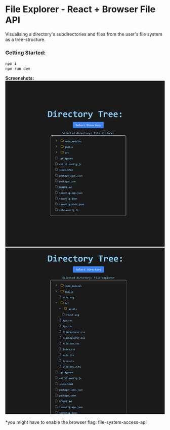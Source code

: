 #  File Explorer - React + Browser File API
Visualising a directory's subdirectories and files from the user's file system as a tree-structure.

### Getting Started:
```
npm i 
npm run dev
```

**Screenshots:**
<img src="https://github.com/ivaaak/file-explorer/blob/main/screenshots/1.png"></img>
<img src="https://github.com/ivaaak/file-explorer/blob/main/screenshots/2.png"></img>

*you might have to enable the browser flag: file-system-access-api